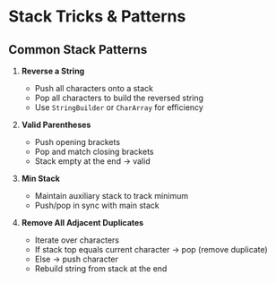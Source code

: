 # Stack Tricks & Patterns

## Common Stack Patterns

1. **Reverse a String**
    - Push all characters onto a stack
    - Pop all characters to build the reversed string
    - Use `StringBuilder` or `CharArray` for efficiency


2. **Valid Parentheses**
   - Push opening brackets
   - Pop and match closing brackets
   - Stack empty at the end → valid


3. **Min Stack**
   - Maintain auxiliary stack to track minimum
   - Push/pop in sync with main stack


4. **Remove All Adjacent Duplicates**
   - Iterate over characters
   - If stack top equals current character → pop (remove duplicate)
   - Else → push character
   - Rebuild string from stack at the end